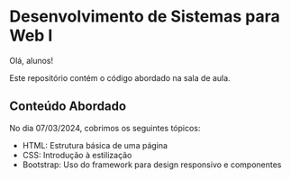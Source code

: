 # Desenvolvimento de Sistemas para Web I

Olá, alunos!

Este repositório contém o código abordado na sala de aula.

## Conteúdo Abordado

No dia 07/03/2024, cobrimos os seguintes tópicos:

- HTML: Estrutura básica de uma página
- CSS: Introdução à estilização
- Bootstrap: Uso do framework para design responsivo e componentes

#
